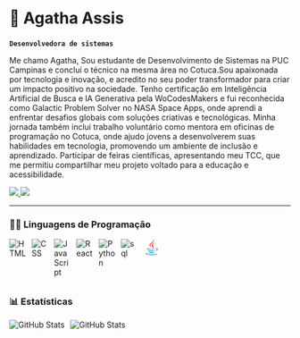 # 🐣 Agatha Assis

**`Desenvolvedora de sistemas`**

Me chamo Agatha, Sou estudante de Desenvolvimento de Sistemas na PUC Campinas e concluí o técnico na mesma área no Cotuca.Sou apaixonada por tecnologia e inovação, e acredito no seu poder transformador para criar um impacto positivo na sociedade. Tenho certificação em Inteligência Artificial de Busca e IA Generativa pela WoCodesMakers e fui reconhecida como Galactic Problem Solver no NASA Space Apps, onde aprendi a enfrentar desafios globais com soluções criativas e tecnológicas.
Minha jornada também inclui trabalho voluntário como mentora em oficinas de programação no Cotuca, onde ajudo jovens a desenvolverem suas habilidades em tecnologia, promovendo um ambiente de inclusão e aprendizado. Participar de feiras científicas, apresentando meu TCC, que me permitiu compartilhar meu projeto voltado para a educação e acessibilidade.

 <a href="mailto:assis.agatha1410@gmail.com">
  <img src="https://img.shields.io/badge/-Gmail-%23FFB6C1?style=for-the-badge&logo=gmail&logoColor=%23FFFFFF&labelColor=%23FFB6C1" target="_blank">
</a>

<a href="https://www.linkedin.com/in/agatha-assis-gon%C3%A7alves-campinas/" target="_blank">
  <img src="https://img.shields.io/badge/-LinkedIn-%23D5006D?style=for-the-badge&logo=linkedin&logoColor=%23FFFFFF" target="_blank">
</a>
 
 

---

### 🐱‍💻 Linguagens de Programação

<img 
    align="left" 
    alt="HTML"
    title="HTML" 
    width="30px" 
    style="padding-right: 10px;" 
    src="https://cdn.jsdelivr.net/gh/devicons/devicon@latest/icons/html5/html5-original.svg" 
/>
<img 
    align="left" 
    alt="CSS" 
    title="CSS"
    width="30px" 
    style="padding-right: 10px;" 
    src="https://cdn.jsdelivr.net/gh/devicons/devicon@latest/icons/css3/css3-original.svg" 
/>
<img 
    align="left" 
    alt="JavaScript" 
    title="JavaScript"
    width="30px" 
    style="padding-right: 10px;" 
    src="https://cdn.jsdelivr.net/gh/devicons/devicon@latest/icons/javascript/javascript-original.svg" 
/>
<img 
    align="left" 
    alt="React"
    title="React" 
    width="30px" 
    style="padding-right: 10px;" 
    src="https://cdn.jsdelivr.net/gh/devicons/devicon@latest/icons/react/react-original.svg" 
/>
<img 
    align="left" 
    alt="Python" 
    title="Python"
    width="30px" 
    style="padding-right: 10px;" 
    src="https://cdn.jsdelivr.net/gh/devicons/devicon@latest/icons/python/python-original.svg" 
/>

<img 
   align="left"
   alt="sql"
   width="30px" 
   style="padding-right: 10px;" 
   src="https://img.icons8.com/fluent/50/000000/mysql-logo.png"
/>

<img 
  align="center" 
  alt="Rafa-Csharp" 
  width="30px"
  style="padding-right: 10px;"
  src="https://raw.githubusercontent.com/devicons/devicon/master/icons/java/java-original.svg"
/>

<br/>
<br/>

### 📊 Estatísticas

<p>
  <img 
    align="left" 
    alt="GitHub Stats" 
    height="200" 
    style="padding-right: 10px;" 
    src="https://github-readme-stats.vercel.app/api?username=AgathaAssis&show_icons=true&theme=default&include_all_commits=true&locale=pt-br&bg_color=FF8C94&title_color=D5006D&text_color=FFFFFF&icon_color=D5006D" 
  />

  <img 
      align="left" 
      alt="GitHub Stats" 
      height="200" 
      src="https://github-readme-stats.vercel.app/api/top-langs/?username=AgathaAssis&theme=default&layout=compact&custom_title=Tecnologias&langs_count=9&bg_color=FF8C94&title_color=D5006D&text_color=FFFFFF&icon_color=D5006D" 
  />
</p>




